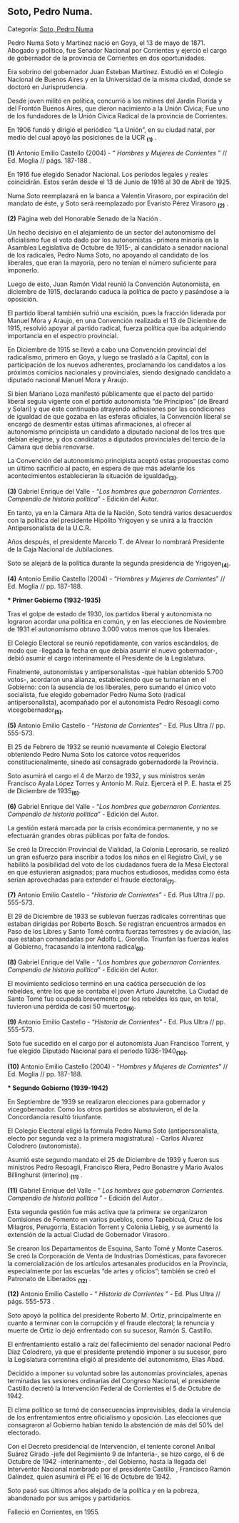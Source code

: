 ## Soto, Pedro Numa.

Categoría: [Soto, Pedro Numa](http://descubrircorrientes.com.ar/2012/index.php/2708-biografias/r-s-t-u-v-x-y-z/soto-pedro-numa)

Pedro Numa Soto y Martínez nació en Goya, el 13 de mayo de 1871. Abogado y político, fue Senador Nacional por Corrientes y ejerció el cargo de gobernador de la provincia de Corrientes en dos oportunidades.

Era sobrino del gobernador Juan Esteban Martínez. Estudió en el Colegio Nacional de Buenos Aires y en la Universidad de la misma ciudad, donde se doctoró en Jurisprudencia.

Desde joven militó en política, concurrió a los mitines del Jardín Florida y del Frontón Buenos Aires, que dieron nacimiento a la Unión Cívica; Fue uno de los fundadores de la Unión Cívica Radical de la provincia de Corrientes.

En 1906 fundó y dirigió el periódico “La Unión”, en su ciudad natal, por medio del cual apoyó las posiciones de la UCR <sub><strong><span><span>(1)</span></span></strong></sub> .

**(1)** Antonio Emilio Castello (2004) - “ _Hombres y Mujeres de Corrientes_ ” // Ed. Moglia // págs. 187-188 .

En 1916 fue elegido Senador Nacional. Los períodos legales y reales coincidirán. Estos serán desde el 13 de Junio de 1916 al 30 de Abril de 1925.

Numa Soto reemplazará en la banca a Valentín Virasoro, por expiración del mandato de éste, y Soto será reemplazado por Evaristo Pérez Virasoro <sub><strong><span><span>(2)</span></span></strong></sub> .

**(2)** Página web del Honorable Senado de la Nación .

Un hecho decisivo en el alejamiento de un sector del autonomismo del oficialismo fue el voto dado por los autonomistas -primera minoría en la Asamblea Legislativa de Octubre de 1915-, al candidato a senador nacional de los radicales, Pedro Numa Soto, no apoyando al candidato de los liberales, que eran la mayoría, pero no tenían el número suficiente para imponerlo.

Luego de esto, Juan Ramón Vidal reunió la Convención Autonomista, en diciembre de 1915, declarando caduca la política de pacto y pasándose a la oposición.

El partido liberal también sufrió una escisión, pues la fracción liderada por Manuel Mora y Araujo, en una Convención realizada el 13 de Diciembre de 1915, resolvió apoyar al partido radical, fuerza política que iba adquiriendo importancia en el espectro provincial.

En Diciembre de 1915 se llevó a cabo una Convención provincial del radicalismo, primero en Goya, y luego se trasladó a la Capital, con la participación de los nuevos adherentes, proclamando los candidatos a los próximos comicios nacionales y provinciales, siendo designado candidato a diputado nacional Manuel Mora y Araujo.

Si bien Mariano Loza manifestó públicamente que el pacto del partido liberal seguía vigente con el partido autonomista “de Principios” (de Breard y Solari) y que éste continuaba atrayendo adhesiones por las condiciones de igualdad de que gozaba en las esferas oficiales, la Convención liberal se encargó de desmentir estas últimas afirmaciones, al ofrecer al autonomismo principista un candidato a diputado nacional de los tres que debían elegirse, y dos candidatos a diputados provinciales del tercio de la Cámara que debía renovarse.

La Convención del autonomismo principista aceptó estas propuestas como un último sacrificio al pacto, en espera de que más adelante los acontecimientos establecieran la situación de igualdad<sub><strong>(3)</strong></sub>.

**(3)** Gabriel Enrique del Valle - “_Los hombres que gobernaron Corrientes. Compendio de historia política_” - Edición del Autor.

En tanto, ya en la Cámara Alta de la Nación, Soto tendrá varios desacuerdos con la política del presidente Hipólito Yrigoyen y se unirá a la fracción Antipersonalista de la U.C.R.

Años después, el presidente Marcelo T. de Alvear lo nombrará Presidente de la Caja Nacional de Jubilaciones.

Soto se alejará de la política durante la segunda presidencia de Yrigoyen<sub><strong>(4)</strong></sub>.

**(4)** Antonio Emilio Castello (2004) - “_Hombres y Mujeres de Corrientes_” // Ed. Moglia // pp. 187-188.

**\* Primer Gobierno (1932-1935)**

Tras el golpe de estado de 1930, los partidos liberal y autonomista no lograron acordar una política en común, y en las elecciones de Noviembre de 1931 el autonomismo obtuvo 3.000 votos menos que los liberales.

El Colegio Electoral se reunió repetidamente, con varios escándalos, de modo que -llegada la fecha en que debía asumir el nuevo gobernador-, debió asumir el cargo interinamente el Presidente de la Legislatura.

Finalmente, autonomistas y antipersonalistas -que habían obtenido 5.700 votos-, acordaron una alianza, estableciendo que se turnarían en el Gobierno: con la ausencia de los liberales, pero sumando el único voto socialista, fue elegido gobernador Pedro Numa Soto (radical antipersonalista), acompañado por el autonomista Pedro Resoagli como vicegobernador<sub><strong>(5)</strong></sub>.

**(5)** Antonio Emilio Castello - “_Historia de Corrientes_” - Ed. Plus Ultra // pp. 555-573.

El 25 de Febrero de 1932 se reunió nuevamente el Colegio Electoral obteniendo Pedro Numa Soto los catorce votos requeridos constitucionalmente, sinedo así consagrado gobernadorde la Provincia.

Soto asumirá el cargo el 4 de Marzo de 1932, y sus ministros serán Francisco Ayala López Torres y Antonio M. Ruiz. Ejercerá el P. E. hasta el 25 de Diciembre de 1935<sub><strong>(6)</strong></sub>.

**(6)** Gabriel Enrique del Valle - “_Los hombres que gobernaron Corrientes. Compendio de historia política_” - Edición del Autor.

La gestión estará marcada por la crisis económica permanente, y no se efectuarán grandes obras públicas por falta de fondos.

Se creó la Dirección Provincial de Vialidad, la Colonia Leprosario, se realizó un gran esfuerzo para inscribir a todos los niños en el Registro Civil, y se habilitó la posibilidad del voto de los ciudadanos fuera de la Mesa Electoral en que estuvieran asignados; para muchos estudiosos, medidas como ésta serían aprovechadas para extender el fraude electoral<sub><strong>(7)</strong></sub>.

**(7)** Antonio Emilio Castello - “_Historia de Corrientes_” - Ed. Plus Ultra // pp. 555-573.

El 29 de Diciembre de 1933 se sublevan fuerzas radicales correntinas que estaban dirigidas por Roberto Bosch. Se registran encuentros armados en Paso de los Libres y Santo Tomé contra fuerzas terrestres y de aviación, las que estaban comandadas por Adolfo L. Giorello. Triunfan las fuerzas leales al Gobierno, fracasando la intentona radical<sub><strong>(8)</strong></sub>.

**(8)** Gabriel Enrique del Valle - “_Los hombres que gobernaron Corrientes. Compendio de historia política_” - Edición del Autor.

El movimiento sedicioso terminó en una caótica persecución de los rebeldes, entre los que se contaba el joven Arturo Jauretche. La Ciudad de Santo Tomé fue ocupada brevemente por los rebeldes los que, en total, tuvieron una pérdida de casi 50 muertos<sub><strong>(9)</strong></sub>.

**(9)** Antonio Emilio Castello - “_Historia de Corrientes_” - Ed. Plus Ultra // pp. 555-573.

Soto fue sucedido en el cargo por el autonomista Juan Francisco Torrent, y fue elegido Diputado Nacional para el período 1936-1940<sub><strong>(10)</strong></sub>.

**(10)** Antonio Emilio Castello (2004) - “_Hombres y Mujeres de Corrientes_” // Ed. Moglia // pp. 187-188.

**\* Segundo Gobierno (1939-1942)**

En Septiembre de 1939 se realizaron elecciones para gobernador y vicegobernador. Como los otros partidos se abstuvieron, el de la Concordancia resultó triunfante.

El Colegio Electoral eligió la fórmula Pedro Numa Soto (antipersonalista, electo por segunda vez a la primera magistratura) - Carlos Alvarez Colodrero (autonomista).

Asumió este segundo mandato el 25 de Diciembre de 1939 y fueron sus ministros Pedro Resoagli, Francisco Riera, Pedro Bonastre y Mario Avalos Billinghurst (interino) <sub><strong><span><span>(11)</span></span></strong></sub> .

**(11)** Gabriel Enrique del Valle - “ _Los hombres que gobernaron Corrientes. Compendio de historia política_ ” - Edición del Autor .

Esta segunda gestión fue más activa que la primera: se organizaron Comisiones de Fomento en varios pueblos, como Tapebicuá, Cruz de los Milagros, Perugorría, Estación Torrent y Colonia Liebig, y se aumentó la extensión de la actual Ciudad de Gobernador Virasoro.

Se crearon los Departamentos de Esquina, Santo Tomé y Monte Caseros. Se creó la Corporación de Venta de Industrias Domésticas, para favorecer la comercialización de los artículos artesanales producidos en la Provincia, especialmente por las escuelas “de artes y oficios”; también se creó el Patronato de Liberados <sub><strong><span><span>(12)</span></span></strong></sub> .

**(12)** Antonio Emilio Castello - “ _Historia de Corrientes_ ” - Ed. Plus Ultra // págs. 555-573 .

Soto apoyó la política del presidente Roberto M. Ortiz, principalmente en cuanto a terminar con la corrupción y el fraude electoral; la renuncia y muerte de Ortiz lo dejó enfrentado con su sucesor, Ramón S. Castillo.

El enfrentamiento estalló a raíz del fallecimiento del senador nacional Pedro Díaz Colodrero, ya que el presidente pretendió imponer a su sucesor, pero la Legislatura correntina eligió al presidente del autonomismo, Elías Abad.

Decidido a imponer su voluntad sobre las autonomías provinciales, apenas terminadas las sesiones ordinarias del Congreso Nacional, el presidente Castillo decretó la Intervención Federal de Corrientes el 5 de Octubre de 1942.

El clima político se tornó de consecuencias imprevisibles, dada la virulencia de los enfrentamientos entre oficialismo y oposición. Las elecciones que consagraron al Gobierno habían tenido la abstención de más del 50% del electorado.

Con el Decreto presidencial de Intervención, el teniente coronel Aníbal Suárez Girado -jefe del Regimiento 9 de Infantería-, se hizo cargo, el 6 de Octubre de 1942 -interinamente-, del Gobierno, hasta la llegada del Interventor Nacional nombrado por el presidente Castillo , Francisco Ramón Galíndez, quien asumirá el PE el 16 de Octubre de 1942.

Soto pasó sus últimos años alejado de la política y en la pobreza, abandonado por sus amigos y partidarios.

Falleció en Corrientes, en 1955.